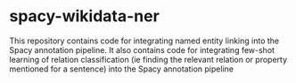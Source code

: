 # spacy-wikidata-ner

This repository contains code for integrating named entity linking into the Spacy annotation pipeline. It also contains code for integrating few-shot learning of relation classification (ie finding the relevant relation or property mentioned for a sentence) into the Spacy annotation pipeline 
